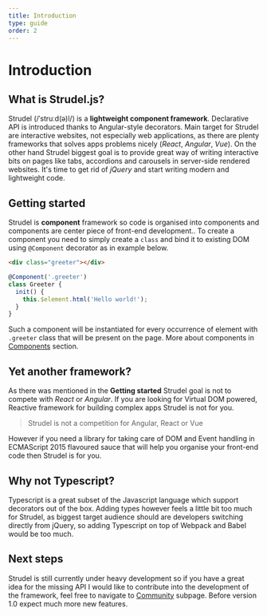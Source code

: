 ```yaml
---
title: Introduction
type: guide
order: 2
---
```


# Introduction

## What is Strudel.js?
Strudel (/ˈstruːd(ə)l/) is a **lightweight component framework**. Declarative API is introduced thanks to Angular-style decorators. Main target for Strudel are interactive websites, not especially web applications, as there are plenty frameworks that solves apps problems nicely (*React*, *Angular*, *Vue*). On the other hand Strudel biggest goal is to provide great way of writing interactive bits on pages like tabs, accordions and carousels in server-side rendered websites. It's time to get rid of *jQuery* and start writing modern and lightweight code.

## Getting started
Strudel is **component** framework so code is organised into components and components are center piece of front-end development.. To create a component you need to simply create a ``class`` and bind it to existing DOM using ``@Component`` decorator as in example below.

```html
<div class="greeter"></div>
```

```js
@Component('.greeter')
class Greeter {
  init() {
    this.$element.html('Hello world!');
  }
}
```
Such a component will be instantiated for every occurrence of element with ``.greeter`` class that will be present on the page. More about components in [Components](http://strudeljs.org/guide/components.html) section.

## Yet another framework?
As there was mentioned in the **Getting started** Strudel goal is not to compete with *React* or *Angular*. If you are looking for Virtual DOM powered, Reactive framework for building complex apps Strudel is not for you. 

<blockquote class="alert">Strudel is not a competition for Angular, React or Vue</blockquote>

However if you need a library for taking care of DOM and Event handling in ECMAScript 2015 flavoured sauce that will help you organise your front-end code then Strudel is for you. 

## Why not Typescript?
Typescript is a great subset of the Javascript language which support decorators out of the box. Adding types however feels a little bit too much for Strudel, as biggest target audience should are developers switching directly from jQuery, so adding Typescript on top of Webpack and Babel would be too much.

## Next steps
Strudel is still currently under heavy development so if you have a great idea for the missing API I would like to contribute into the development of the framework, feel free to navigate to [Community](http://strudeljs.org/community/) subpage. Before version 1.0 expect much more new features. 